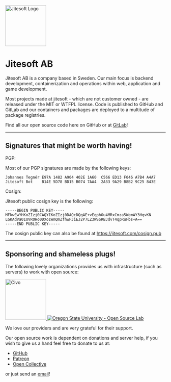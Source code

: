 
<img src="https://jitesoft.com/Jitesoft.svg" alt="Jitesoft Logo" title="Jitesoft Logo" width="128" height="128"/>

# Jitesoft AB

Jitesoft AB is a company based in Sweden. Our main focus is backend development, containerization and operations within web, application and game development. 

Most projects made at jitesoft - which are not customer owned - are released under the MIT or WTFPL license. Code is published to GitHub and GitLab and our containers and packages are deployed to a multitude of package registries.

Find all our open source code here on GitHub or at [GitLab](https://gitlab.com/jitesoft)!

---

## Signatures that might be worth having!

PGP:

Most of our PGP signatures are made by the following keys:

```
Johannes Tegnér E97A 1482 A904 402E 1A60  C566 ED13 F046 A7B4 A4A7
Jitesoft Bot    B14E 5D78 BD15 B074 7AA4  2A33 9A29 B8B2 9C25 843E
```

Cosign:

Jitesoft public cosign key is the following:

```
-----BEGIN PUBLIC KEY-----
MFkwEwYHKoZIzj0CAQYIKoZIzj0DAQcDQgAE+vEqphOu4MRxCmza5WemAY3HqvKN
LGKAdVa01UVROHo0DXozemQmZfhwPJiEJ2P7LZ3WSSRBJdvT4qpRuFbs+A==
-----END PUBLIC KEY-----
```

The cosign public key can also be found at https://jitesoft.com/cosign.pub

---

## Sponsoring and shameless plugs!

The following lovely organizations provides us with infrastructure
(such as servers) to work with open source:

<div class="providers" style="display: inline">
    <a href="https://civo.com" target="_blank" title="Civo.com">
        <img src="https://jitesoft.com/images/civo.png" alt="Civo" height="128px">
    </a>
    <a href="https://osuosl.org/" target="_blank" title="Oregon State University - Open Source Lab">
        <img src="https://jitesoft.com/images/oslx128.webp" alt="Oregon State University - Open Source Lab">
    </a>
</div>

We love our providers and are very grateful for their support.

Our open source work is dependent on donations and server help, if you wish to give us a hand
feel free to donate to us at:

  * [GitHub](https://github.com/sponsors/jitesoft)
  * [Patreon](https://www.patreon.com/jitesoft)
  * [Open Collective](https://opencollective.com/jitesoft-open-source)

or just send an [email](mailto:sponsor@jitesoft.com)!

